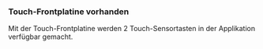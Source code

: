 ﻿### Touch-Frontplatine vorhanden


Mit der Touch-Frontplatine werden 2 Touch-Sensortasten in der Applikation verfügbar gemacht.

